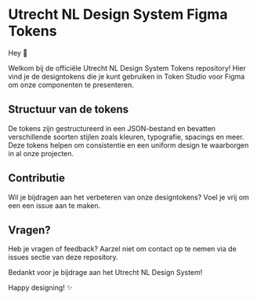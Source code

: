 # Utrecht NL Design System Figma Tokens

Hey 👋

Welkom bij de officiële Utrecht NL Design System Tokens repository! Hier vind je de designtokens die je kunt gebruiken in Token Studio voor Figma om onze componenten te presenteren.

## Structuur van de tokens

De tokens zijn gestructureerd in een JSON-bestand en bevatten verschillende soorten stijlen zoals kleuren, typografie, spacings en meer. Deze tokens helpen om consistentie en een uniform design te waarborgen in al onze projecten. 

## Contributie

Wil je bijdragen aan het verbeteren van onze designtokens? Voel je vrij om een  een issue aan te maken.

## Vragen?

Heb je vragen of feedback? Aarzel niet om contact op te nemen via de issues sectie van deze repository.

Bedankt voor je bijdrage aan het Utrecht NL Design System!

Happy designing! ✨